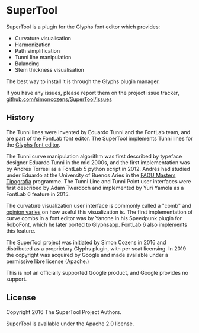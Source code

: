 SuperTool
=========

SuperTool is a plugin for the Glyphs font editor which provides:

* Curvature visualisation
* Harmonization
* Path simplification
* Tunni line manipulation
* Balancing
* Stem thickness visualisation

The best way to install it is through the Glyphs plugin manager.

If you have any issues, please report them on the project issue tracker, [github.com/simoncozens/SuperTool/issues](https://github.com/simoncozens/SuperTool/issues/)

## History

The Tunni lines were invented by Eduardo Tunni and the FontLab team, and are part of the FontLab font editor.
The SuperTool implements Tunni lines for the [Glyphs font editor](https://glyphsapp.com).

The Tunni curve manipulation algorithm was first described by typeface designer Eduardo Tunni in the mid 2000s, and the first implementation was by Andrés Torresi as a FontLab 5 python script in 2012.
Andrés had studied under Eduardo at the University of Buenos Aries in the [FADU Masters Tipografia](http://maestriaentipografia.org) programme.
The Tunni Line and Tunni Point user interfaces were first described by Adam Twardoch and implemented by Yuri Yamola as a FontLab 6 feature in 2015. 

The curvature visualization user interface is commonly called a "comb" and [opinion varies](https://typedrawers.com/discussion/1487/curvature-combs) on how useful this visualization is.
The first implementation of curve combs in a font editor was by Yanone in his Speedpunk plugin for RoboFont, which he later ported to Glyphsapp.
FontLab 6 also implements this feature.

The SuperTool project was initiated by Simon Cozens in 2016 and distributed as a proprietary Glyphs plugin, with per seat licensing.
In 2019 the copyright was acquired by Google and made available under a permissive libre license (Apache.)

This is not an officially supported Google product, and Google provides no support.

## License

Copyright 2016 The SuperTool Project Authors.

SuperTool is available under the Apache 2.0 license.
